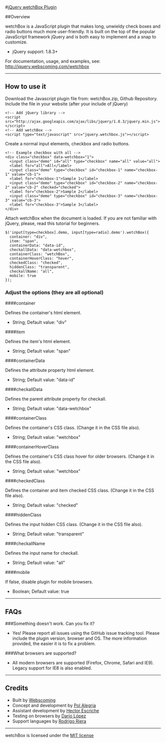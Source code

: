 #[jQuery wetchBox Plugin](http://jquery.webscoming.com/wetchbox)

##Overview

wetchBox is a JavaScript plugin that makes long, unwieldy check boxes and radio buttons much more user-friendly. It is built on the top of the popular JavaScript framework jQuery and is both easy to implement and a snap to customize.

- jQuery support: 1.8.3+

For documentation, usage, and examples, see:  
http://jquery.webscoming.com/wetchbox

---

## How to use it

Download the Javascript plugin file from: wetchBox.zip, Github Repository.
Include the file in your website (after your include of jQuery)

```
<!-- Add jQuery library -->
<script src="http://ajax.googleapis.com/ajax/libs/jquery/1.8.3/jquery.min.js"></script>   
<!-- Add wetchBox -->    
<script type="text/javascript" src="jquery.wetchbox.js"></script>
```

Create a normal input elements, checkbox and radio buttons.

```
<!-- Example checkbox with all -->
<div class="checkbox" data-wetchbox="1">
  <input class="demo" id="all" type="checkbox" name="all" value="all">
  <label for="all">All</label>   
  <input class="demo" type="checkbox" id="checkbox-1" name="checkbox-1" value="cb-1">
  <label for="checkbox-1">Sample 1</label>
  <input class="demo" type="checkbox" id="checkbox-2" name="checkbox-2" value="cb-2" checked="checked">
  <label for="checkbox-2">Sample 2</label>
  <input class="demo" type="checkbox" id="checkbox-3" name="checkbox-3" value="cb-3">
  <label for="checkbox-3">Sample 3</label>
</div>   
```       

Attach wetchBox when the document is loaded. If you are not familiar with jQuery, please, read this tutorial for beginners.

```
$('input[type=checkbox].demo, input[type=radio].demo').wetchBox({
  container: "div",
  item: "span",
  containerData: "data-id",
  checkallData: "data-wetchbox",
  containerClass: "wetchBox",
  containerHoverClass: "hover",
  checkedClass: "checked",
  hiddenClass: "transparent",
  checkallName: "all",
  mobile: true  
});
```

### Adjust the options (they are all optional)

####container 	

Defines the container's html element. 
* String; Default value: "div"

####item 	

Defines the item's html element.
* String; Default value: "span"

####containerData 	

Defines the attribute property html element.
* String; Default value: "data-id"

####checkallData 	

Defines the parent attribute property for checkall. 
* String; Default value: "data-wetchbox"

####containerClass 	

Defines the container's CSS class. (Change it in the CSS file also). 
* String; Default value: "wetchbox"

####containerHoverClass 	

Defines the container's CSS class hover for older browsers. (Change it in the CSS file also). 
* String; Default value: "wetchbox"

####checkedClass 	

Defines the container and item checked CSS class. (Change it in the CSS file also). 
* String; Default value: "checked"

####hiddenClass 	

Defines the input hidden CSS class. (Change it in the CSS file also). 
* String; Default value: "transparent"

####checkallName 	

Defines the input name for checkall. 
* String; Default value: "all"

####mobile 	

If false, disable plugin for mobile browsers. 
* Boolean; Default value: true

---

## FAQs

###Something doesn't work. Can you fix it?
- Yes! Please report all issues using the GitHub issue tracking tool. Please include the plugin version, browser and OS. The more information provided, the easier it is to fix a problem.

###What browsers are supported?
- All modern browsers are supported (Firefox, Chrome, Safari and IE9). Legacy support for IE8 is also enabled.

---

## Credits

- Built by [Webscoming](http://webscoming.com)
- Concept and development by [Pol Alegria](http://blogs.webscoming.com/category/pol-alegria/)
- Assistant development by [Hector Escriche](http://blogs.webscoming.com/category/hector-estriche/)
- Testing on browsers by [Darío López](#)
- Support languages by [Rodrigo Riera](http://blogs.webscoming.com/category/rodrigo-riera/)

---


wetchBox is licensed under the [MIT license](http://en.wikipedia.org/wiki/MIT_License)
